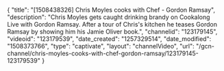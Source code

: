 {
    "title": "[1508438326] Chris Moyles cooks with Chef - Gordon Ramsay",
    "description": "Chris Moyles gets caught drinking brandy on Cookalong Live with Gordon Ramsay. After a tour of Chris's kitchen he teases Gordon Ramsay by showing him his Jamie Oliver book.",
    "channelid": "123179145",
    "videoid": "123179539",
    "date_created": "1257329514",
    "date_modified": "1508373766",
    "type": "captivate",
    "layout": "channelVideo",
    "url": "\/gcn-channel\/chris-moyles-cooks-with-chef-gordon-ramsay\/123179145-123179539"
}
